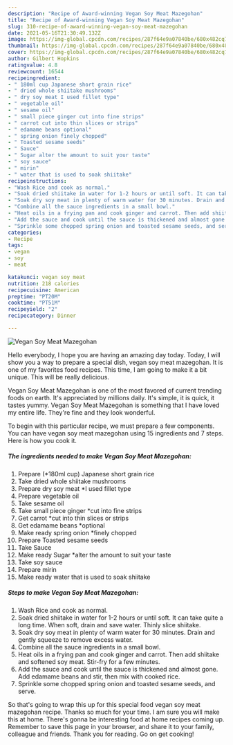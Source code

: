 ```yaml
---
description: "Recipe of Award-winning Vegan Soy Meat Mazegohan"
title: "Recipe of Award-winning Vegan Soy Meat Mazegohan"
slug: 310-recipe-of-award-winning-vegan-soy-meat-mazegohan
date: 2021-05-16T21:30:49.132Z
image: https://img-global.cpcdn.com/recipes/287f64e9a07840be/680x482cq70/vegan-soy-meat-mazegohan-recipe-main-photo.jpg
thumbnail: https://img-global.cpcdn.com/recipes/287f64e9a07840be/680x482cq70/vegan-soy-meat-mazegohan-recipe-main-photo.jpg
cover: https://img-global.cpcdn.com/recipes/287f64e9a07840be/680x482cq70/vegan-soy-meat-mazegohan-recipe-main-photo.jpg
author: Gilbert Hopkins
ratingvalue: 4.8
reviewcount: 16544
recipeingredient:
- " 180ml cup Japanese short grain rice"
- " dried whole shiitake mushrooms"
- " dry soy meat I used fillet type"
- " vegetable oil"
- " sesame oil"
- " small piece ginger cut into fine strips"
- " carrot cut into thin slices or strips"
- " edamame beans optional"
- " spring onion finely chopped"
- " Toasted sesame seeds"
- " Sauce"
- " Sugar alter the amount to suit your taste"
- " soy sauce"
- " mirin"
- " water that is used to soak shiitake"
recipeinstructions:
- "Wash Rice and cook as normal."
- "Soak dried shiitake in water for 1-2 hours or until soft. It can take quite a long time. When soft, drain and save water. Thinly slice shiitake."
- "Soak dry soy meat in plenty of warm water for 30 minutes. Drain and gently squeeze to remove excess water."
- "Combine all the sauce ingredients in a small bowl."
- "Heat oils in a frying pan and cook ginger and carrot. Then add shiitake and softened soy meat. Stir-fry for a few minutes."
- "Add the sauce and cook until the sauce is thickened and almost gone. Add edamame beans and stir, then mix with cooked rice."
- "Sprinkle some chopped spring onion and toasted sesame seeds, and serve."
categories:
- Recipe
tags:
- vegan
- soy
- meat

katakunci: vegan soy meat 
nutrition: 218 calories
recipecuisine: American
preptime: "PT20M"
cooktime: "PT51M"
recipeyield: "2"
recipecategory: Dinner

---
```



![Vegan Soy Meat Mazegohan](https://img-global.cpcdn.com/recipes/287f64e9a07840be/680x482cq70/vegan-soy-meat-mazegohan-recipe-main-photo.jpg)

Hello everybody, I hope you are having an amazing day today. Today, I will show you a way to prepare a special dish, vegan soy meat mazegohan. It is one of my favorites food recipes. This time, I am going to make it a bit unique. This will be really delicious.

Vegan Soy Meat Mazegohan is one of the most favored of current trending foods on earth. It's appreciated by millions daily. It's simple, it is quick, it tastes yummy. Vegan Soy Meat Mazegohan is something that I have loved my entire life. They're fine and they look wonderful.




To begin with this particular recipe, we must prepare a few components. You can have vegan soy meat mazegohan using 15 ingredients and 7 steps. Here is how you cook it.

<!--inarticleads1-->

##### The ingredients needed to make Vegan Soy Meat Mazegohan:

1. Prepare  (*180ml cup) Japanese short grain rice
1. Take  dried whole shiitake mushrooms
1. Prepare  dry soy meat *I used fillet type
1. Prepare  vegetable oil
1. Take  sesame oil
1. Take  small piece ginger *cut into fine strips
1. Get  carrot *cut into thin slices or strips
1. Get  edamame beans *optional
1. Make ready  spring onion *finely chopped
1. Prepare  Toasted sesame seeds
1. Take  Sauce
1. Make ready  Sugar *alter the amount to suit your taste
1. Take  soy sauce
1. Prepare  mirin
1. Make ready  water that is used to soak shiitake




<!--inarticleads2-->

##### Steps to make Vegan Soy Meat Mazegohan:

1. Wash Rice and cook as normal.
1. Soak dried shiitake in water for 1-2 hours or until soft. It can take quite a long time. When soft, drain and save water. Thinly slice shiitake.
1. Soak dry soy meat in plenty of warm water for 30 minutes. Drain and gently squeeze to remove excess water.
1. Combine all the sauce ingredients in a small bowl.
1. Heat oils in a frying pan and cook ginger and carrot. Then add shiitake and softened soy meat. Stir-fry for a few minutes.
1. Add the sauce and cook until the sauce is thickened and almost gone. Add edamame beans and stir, then mix with cooked rice.
1. Sprinkle some chopped spring onion and toasted sesame seeds, and serve.




So that's going to wrap this up for this special food vegan soy meat mazegohan recipe. Thanks so much for your time. I am sure you will make this at home. There's gonna be interesting food at home recipes coming up. Remember to save this page in your browser, and share it to your family, colleague and friends. Thank you for reading. Go on get cooking!
